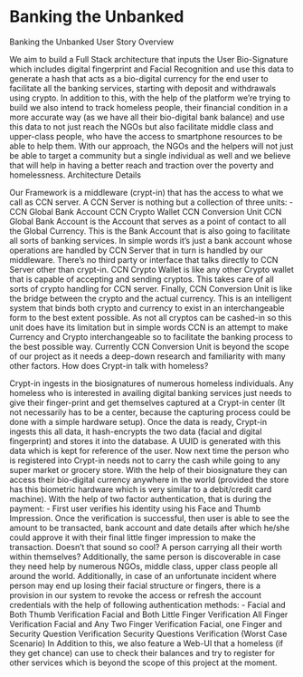 # Banking the Unbanked

Banking the Unbanked
User Story Overview

We aim to build a Full Stack architecture that inputs the User Bio-Signature which includes digital fingerprint and Facial Recognition and use this data to generate a hash that acts as a bio-digital currency for the end user to facilitate all the banking services, starting with deposit and withdrawals using crypto.
In addition to this, with the help of the platform we’re trying to build we also intend to track homeless people, their financial condition in a more accurate way (as we have all their bio-digital bank balance) and use this data to not just reach the NGOs but also facilitate middle class and upper-class people, who have the access to smartphone resources to be able to help them.
With our approach, the NGOs and the helpers will not just be able to target a community but a single individual as well and we believe that will help in having a better reach and traction over the poverty and homelessness.
Architecture Details

Our Framework is a middleware (crypt-in) that has the access to what we call as CCN server. A CCN Server is nothing but a collection of three units: -
CCN Global Bank Account
CCN Crypto Wallet
CCN Conversion Unit
CCN Global Bank Account is the Account that serves as a point of contact to all the Global Currency. This is the Bank Account that is also going to facilitate all sorts of banking services. In simple words it’s just a bank account whose operations are handled by CCN Server that in turn is handled by our middleware.
There’s no third party or interface that talks directly to CCN Server other than crypt-in.
CCN Crypto Wallet is like any other Crypto wallet that is capable of accepting and sending cryptos. This takes care of all sorts of crypto handling for CCN server.
Finally, CCN Conversion Unit is like the bridge between the crypto and the actual currency. This is an intelligent system that binds both crypto and currency to exist in an interchangeable form to the best extent possible.
As not all cryptos can be cashed-in so this unit does have its limitation but in simple words CCN is an attempt to make Currency and Crypto interchangeable so to facilitate the banking process to the best possible way.
Currently CCN Conversion Unit is beyond the scope of our project as it needs a deep-down research and familiarity with many other factors.
How does Crypt-in talk with homeless?

Crypt-in ingests in the biosignatures of numerous homeless individuals. Any homeless who is interested in availing digital banking services just needs to give their finger-print and get themselves captured at a Crypt-in center (It not necessarily has to be a center, because the capturing process could be done with a simple hardware setup).
Once the data is ready, Crypt-in ingests this all data, it hash-encrypts the two data (facial and digital fingerprint) and stores it into the database.
A UUID is generated with this data which is kept for reference of the user. Now next time the person who is registered into Crypt-in needs not to carry the cash while going to any super market or grocery store.
With the help of their biosignature they can access their bio-digital currency anywhere in the world (provided the store has this biometric hardware which is very similar to a debit/credit card machine). With the help of two factor authentication, that is during the payment: -
First user verifies his identity using his Face and Thumb Impression.
Once the verification is successful, then user is able to see the amount to be transacted, bank account and date details after which he/she could approve it with their final little finger impression to make the transaction.
Doesn’t that sound so cool? A person carrying all their worth within themselves? Additionally, the same person is discoverable in case they need help by numerous NGOs, middle class, upper class people all around the world.
Additionally, in case of an unfortunate incident where person may end up losing their facial structure or fingers, there is a provision in our system to revoke the access or refresh the account credentials with the help of following authentication methods: -
Facial and Both Thumb Verification
Facial and Both Little Finger Verification
All Finger Verification
Facial and Any Two Finger Verification
Facial, one Finger and Security Question Verification
Security Questions Verification (Worst Case Scenario)
In Addition to this, we also feature a Web-UI that a homeless (if they get chance) can use to check their balances and try to register for other services which is beyond the scope of this project at the moment.

